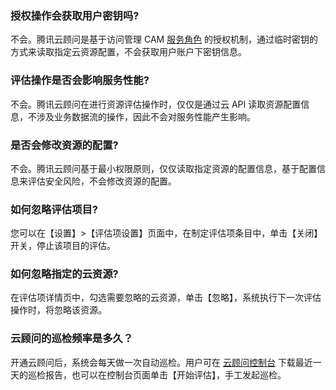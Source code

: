 ### 授权操作会获取用户密钥吗?

不会。腾讯云顾问是基于访问管理 CAM [服务角色](https://cloud.tencent.com/document/product/598/19421#.E6.9C.8D.E5.8A.A1.E8.A7.92.E8.89.B2) 的授权机制，通过临时密钥的方式来读取指定云资源配置，不会获取用户账户下密钥信息。

### 评估操作是否会影响服务性能?

不会。腾讯云顾问在进行资源评估操作时，仅仅是通过云 API 读取资源配置信息，不涉及业务数据流的操作，因此不会对服务性能产生影响。

### 是否会修改资源的配置?

不会。腾讯云顾问基于最小权限原则，仅仅读取指定资源的配置信息，基于配置信息来评估安全风险，不会修改资源的配置。

### 如何忽略评估项目?

您可以在【设置】>【评估项设置】页面中，在制定评估项条目中，单击【关闭】开关，停止该项目的评估。

### 如何忽略指定的云资源?

在评估项详情页中，勾选需要忽略的云资源，单击【忽略】，系统执行下一次评估操作时，将忽略该资源。

### 云顾问的巡检频率是多久？
开通云顾问后，系统会每天做一次自动巡检。用户可在 [云顾问控制台](https://console.cloud.tencent.com/advisor) 下载最近一天的巡检报告，也可以在控制台页面单击【开始评估】，手工发起巡检。
